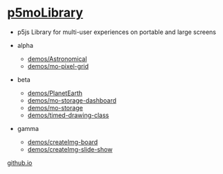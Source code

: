 # [p5moLibrary](https://github.com/molab-itp/p5moLibrary)

- p5js Library for multi-user experiences on portable and large screens

- alpha

  - [demos/Astronomical](demos/Astronomical?v=4)
  - [demos/mo-pixel-grid](demos/mo-pixel-grid?v=4)

- beta

  - [demos/PlanetEarth](demos/PlanetEarth?v=4)
  - [demos/mo-storage-dashboard](demos/mo-storage-dashboard?v=4)
  - [demos/mo-storage](demos/mo-storage)
  - [demos/timed-drawing-class](demos/timed-drawing-class)

- gamma

  - [demos/createImg-board](demos/createImg-board/)
  - [demos/createImg-slide-show](demos/createImg-slide-show)

[github.io](https://molab-itp.github.io/p5moLibrary/?v=4)
